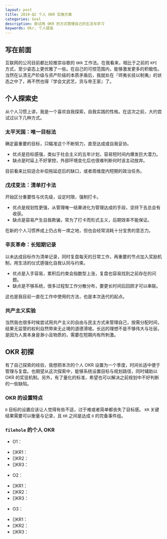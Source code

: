 ```yaml
---
layout: post
title: 2019-Q2 个人 OKR 实施方案
categories: Goal
description: 尝试用 OKR 的方式管理自己的生活与学习
keywords: Okr, 个人提高
---
```


## 写在前面

互联网的公司目前都比较推崇谷歌的 `OKR` 工作法。在我看来，相比于之前的 `KPI` 方式，至少姿态上更优雅了一些。在自己的可控范围内，能够激发更多的积极性。当然在认清无产阶级与资产阶级的本质矛盾后，我就处在『师夷长技以制夷』的状态之中了，再不然也得『学会文武艺，货与帝王家』了。

## 个人探索史

从个人习惯上讲，我是一个喜欢自我探索，自我实践的性格。在这次之前，大约尝试过以下几种方式。

### 太平天国：唯一目标法

确定最重要的目标，只瞄准这个不断努力，直至达成或自我妥协。

* 优点是目标感强，类似于社会主义的五年计划，容易短时间内爆发巨大潜力。
* 缺点是时延上不好掌控，外部环境变化后也很难判断何时该主动放弃。

目前看来比较适合补偿拖延症后的缺口，或者周维度内短期的政治任务。

### 戊戌变法：清单打卡法

开始区分重要性与优先级，设定时限，强制打卡。

* 优点是规划性更强，从管理唯一结果进化为管理达成的手段，坚持下去总会有收获。
* 缺点是容易产生自我欺骗，常为了打卡而形式主义，后期效率不能保证。

在新的个人习惯养成上仍占有一席之地，但也会经常消耗十分宝贵的意志力。

### 辛亥革命：长短期记录

以未达成目标作为清单记录，同时复盘每天的日常工作，再重要的节点加入奖励机制，用生活的仪式感强化自我认同与约束。

* 优点是入手容易，累积后约束会指数型上涨，复盘也容易找到之前存在的问题。
* 缺点是不够系统，很多过程型工作分散分布，要更长时间后回顾才可以串联。

这也是我目前一直在工作中使用的方法，也是本次迭代的起点。

### 共产主义实验

当然我也很多时候尝试用共产主义的自由与民主方式来管理自己，按需分配时间，结果无监管的权利自然带来无止境的道德滑坡。长远的理想不是不够伟大与壮丽，是因为人类本身是渺小且物质的，需要在短期内有所刺激。

## OKR 初探

有了自己探索的经验，我想把本次的个人 OKR 设置为一个季度，时间长适中便于管理与复盘。也期望从这次探索中，能够系统设置目标与规划路径，同时辅助以 OKR 的奖惩机制。另外，有了量化的标准，希望也可以解决之前规划中不好判断的一些缺陷。

### OKR 的设置特点

`O` 目标的设置应该让人觉得有些不适，过于难或者简单都丧失了目标感。
`KR` 关键结果需要可以衡量与记录，且 `KR` 之间是达成 `O` 的完备事件组。

### `filehole` 的个人 OKR

* O1：
- []KR1：
- []KR2：
- []KR3：

* O2：
- []KR1：
- []KR2：
- []KR3：

* O3：
- []KR1：
- []KR2：
- []KR3：

